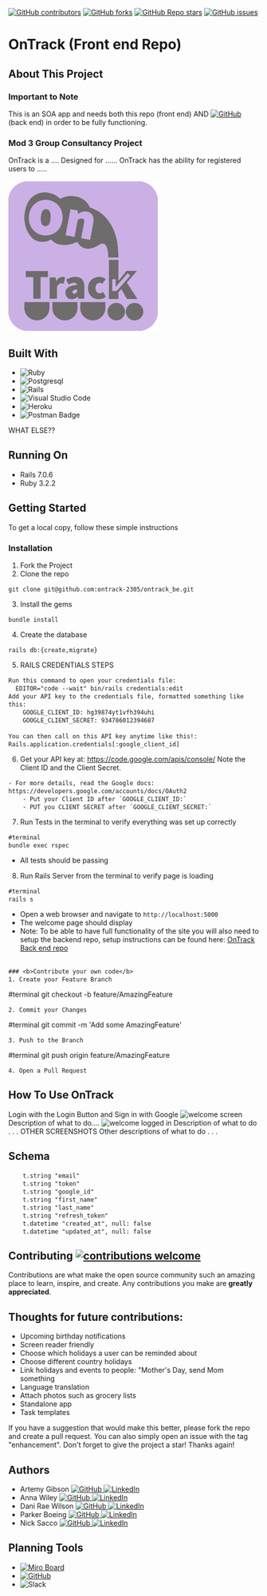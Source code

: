 [![GitHub contributors](https://img.shields.io/github/contributors/ontrack-2305/ontrack_fe)](https://github.com/ontrack-2305/ontrack_fe/graphs/contributors)
[![GitHub forks](https://img.shields.io/github/forks/ontrack-2305/ontrack_fe)](https://github.com/ontrack-2305/ontrack_fe/forks)
[![GitHub Repo stars](https://img.shields.io/github/stars/ontrack-2305/ontrack_fe)](https://github.com/ontrack-2305/ontrack_fe/stargazers)
[![GitHub issues](https://img.shields.io/github/issues/ontrack-2305/ontrack_fe)](https://github.com/ontrack-2305/ontrack_fe/issues)

# OnTrack (Front end Repo)



## About This Project
### Important to Note
This is an SOA app and needs both this repo (front end) AND [![GitHub](https://img.shields.io/badge/GitHub-100000?style=for-the-badge&logo=github&logoColor=white) ](https://github.com/ontrack-2305/ontrack_be) (back end) in order to be fully functioning.

### Mod 3 Group Consultancy Project
OnTrack is a .... Designed for ...... OnTrack has the ability for registered users to ..... 
                                                  <br><br>
                    <img src="app/assets/images/791227AB-0F84-42C9-9EE3-0BA462397545.png" width="300" height="300">
                    

## Built With
* ![Ruby](https://img.shields.io/badge/ruby-%23CC342D.svg?style=for-the-badge&logo=ruby&logoColor=white)
* ![Postgresql](https://img.shields.io/badge/PostgreSQL-316192?style=for-the-badge&logo=postgresql&logoColor=white)
* ![Rails](https://img.shields.io/badge/rails-%23CC0000.svg?style=for-the-badge&logo=ruby-on-rails&logoColor=white)
* ![Visual Studio Code](https://img.shields.io/badge/Visual%20Studio%20Code-0078d7.svg?style=for-the-badge&logo=visual-studio-code&logoColor=white)
* ![Heroku](https://img.shields.io/badge/heroku-%23430098.svg?style=for-the-badge&logo=heroku&logoColor=white)
* ![Postman Badge](https://img.shields.io/badge/Postman-FF6C37?logo=postman&logoColor=fff&style=for-the-badge)

WHAT ELSE??

## Running On
  - Rails 7.0.6
  - Ruby 3.2.2

## <b>Getting Started</b>

To get a local copy, follow these simple instructions

### <b>Installation</b>

1. Fork the Project
2. Clone the repo 
``` 
git clone git@github.com:ontrack-2305/ontrack_be.git
```
3. Install the gems
```
bundle install
```
4. Create the database
```
rails db:{create,migrate}
```
5. RAILS CREDENTIALS STEPS
```
Run this command to open your credentials file:
  EDITOR="code --wait" bin/rails credentials:edit
Add your API key to the credentials file, formatted something like this:
    GOOGLE_CLIENT_ID: hg39874yt1vfh394uhi
    GOOGLE_CLIENT_SECRET: 934786012394687

You can then call on this API key anytime like this!:
Rails.application.credentials[:google_client_id]
```
6. Get your API key at: https://code.google.com/apis/console/ Note the Client ID and the Client Secret.
```
- For more details, read the Google docs: https://developers.google.com/accounts/docs/OAuth2
    - Put your Client ID after `GOOGLE_CLIENT_ID:`
    - PUT you CLIENT SECRET after `GOOGLE_CLIENT_SECRET:` 
```
7. Run Tests in the terminal to verify everything was set up correctly
```
#terminal
bundle exec rspec
```
- All tests should be passing
8. Run Rails Server from the terminal to verify page is loading
```
#terminal
rails s
```
- Open a web browser and navigate to `http://localhost:5000`
- The welcome page should display
- Note: To be able to have full functionality of the site you will also need to setup the backend repo, setup instructions can be found here: [OnTrack Back end repo](https://github.com/ontrack-2305/ontrack_be)
```

### <b>Contribute your own code</b>
1. Create your Feature Branch 
```
#terminal
git checkout -b feature/AmazingFeature
```
2. Commit your Changes 
```
#terminal
git commit -m 'Add some AmazingFeature' 
```
3. Push to the Branch 
```
#terminal
git push origin feature/AmazingFeature
```
4. Open a Pull Request
```

## How To Use OnTrack
 Login with the Login Button and Sign in with Google
 ![welcome screen](screenshot)
  Description of what to do....
 ![welcome logged in](screenshot)
  Description of what to do . . .
 OTHER SCREENSHOTS
  Other descriptions of what to do . . . 
 


## Schema
```
    t.string "email"
    t.string "token"
    t.string "google_id"
    t.string "first_name"
    t.string "last_name"
    t.string "refresh_token"
    t.datetime "created_at", null: false
    t.datetime "updated_at", null: false
```

## Contributing  [![contributions welcome](https://img.shields.io/badge/contributions-welcome-brightgreen.svg?style=flat)](https://github.com/ontrack-2305/ontrack_fe/issues)
Contributions are what make the open source community such an amazing place to learn, inspire, and create. Any contributions you make are **greatly appreciated**.

## Thoughts for future contributions:
- Upcoming birthday notifications
- Screen reader friendly
- Choose which holidays a user can be reminded about
- Choose different country holidays
- Link holidays and events to people: "Mother's Day, send Mom something
- Language translation
- Attach photos such as grocery lists
- Standalone app
- Task templates

If you have a suggestion that would make this better, please fork the repo and create a pull request. You can also simply open an issue with the tag "enhancement".
Don't forget to give the project a star! Thanks again!

## Authors
- Artemy Gibson [![GitHub](https://img.shields.io/badge/GitHub-100000?style=for-the-badge&logo=github&logoColor=white) ](https://github.com/algibson1) [![LinkedIn](https://img.shields.io/badge/LinkedIn-0077B5?style=for-the-badge&logo=linkedin&logoColor=white) ](https://www.linkedin.com/in/artemy-gibson/)
- Anna Wiley [![GitHub](https://img.shields.io/badge/GitHub-100000?style=for-the-badge&logo=github&logoColor=white) ](https://github.com/awiley33) [![LinkedIn](https://img.shields.io/badge/LinkedIn-0077B5?style=for-the-badge&logo=linkedin&logoColor=white) ](https://www.linkedin.com/in/annawiley/)
- Dani Rae Wilson [![GitHub](https://img.shields.io/badge/GitHub-100000?style=for-the-badge&logo=github&logoColor=white) ](https://github.com/dani-wilson) [![LinkedIn](https://img.shields.io/badge/LinkedIn-0077B5?style=for-the-badge&logo=linkedin&logoColor=white) ](https://www.linkedin.com/in/daniraewilson/)
- Parker Boeing [![GitHub](https://img.shields.io/badge/GitHub-100000?style=for-the-badge&logo=github&logoColor=white) ](https://github.com/ParkerBoeing) [![LinkedIn](https://img.shields.io/badge/LinkedIn-0077B5?style=for-the-badge&logo=linkedin&logoColor=white) ](https://www.linkedin.com/in/parker-boeing/)
- Nick Sacco [![GitHub](https://img.shields.io/badge/GitHub-100000?style=for-the-badge&logo=github&logoColor=white) ](https://github.com/sicknacco) [![LinkedIn](https://img.shields.io/badge/LinkedIn-0077B5?style=for-the-badge&logo=linkedin&logoColor=white) ](https://www.linkedin.com/in/nick-sacco/)

## Planning Tools
- [![Miro Board](https://img.shields.io/badge/Miro-050038?style=for-the-badge&logo=Miro&logoColor=white)](https://miro.com/app/board/uXjVMmKnWLE=/?share_link_id=729961862050)
- [![GitHub](https://img.shields.io/badge/GitHub-100000?style=for-the-badge&logo=github&logoColor=white) ](https://github.com/orgs/ontrack-2305/projects/2)
- ![Slack](https://img.shields.io/badge/Slack-4A154B?style=for-the-badge&logo=slack&logoColor=white)
